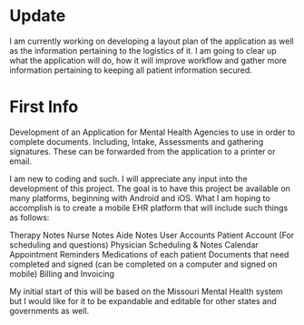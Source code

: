 # Update
I am currently working on developing a layout plan of the application as well as the information pertaining to the logistics of it. I am going to clear up what the application will do, how it will improve workflow and gather more information pertaining to keeping all patient information secured.

# First Info
Development of an Application for Mental Health Agencies to use in order to complete documents. Including, Intake, Assessments and gathering signatures. These can be forwarded from the application to a printer or email.

I am new to coding and such. I will appreciate any input into the development of this project. The goal is to have this project be available on many platforms, beginning with Android and iOS. What I am hoping to accomplish is to create a mobile EHR platform that will include such things as follows:

Therapy Notes Nurse Notes Aide Notes User Accounts Patient Account (For scheduling and questions) Physician Scheduling & Notes Calendar Appointment Reminders Medications of each patient Documents that need completed and signed (can be completed on a computer and signed on mobile) Billing and Invoicing

My initial start of this will be based on the Missouri Mental Health system but I would like for it to be expandable and editable for other states and governments as well.
